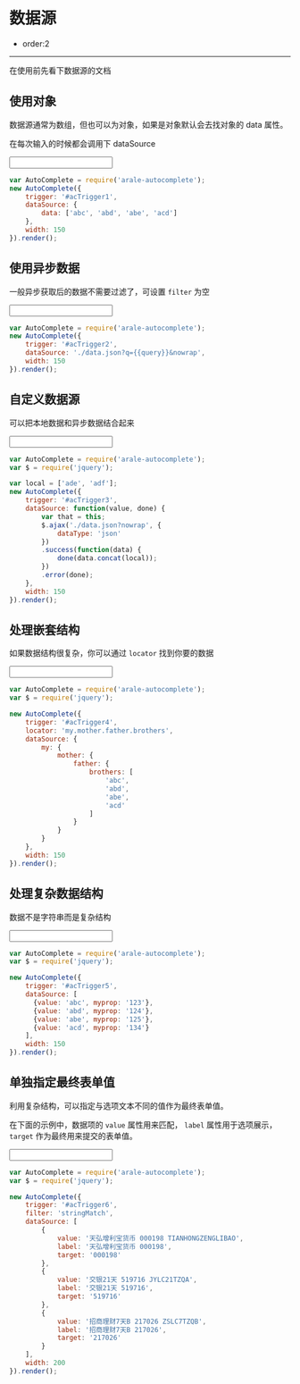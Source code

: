 # 数据源

- order:2

---

<script type="text/spm">
require('alice-select');
</script>

在使用前先看下数据源的文档

## 使用对象

数据源通常为数组，但也可以为对象，如果是对象默认会去找对象的 data 属性。

在每次输入的时候都会调用下 dataSource

<input id="acTrigger1" type="text" value="" />

````javascript
var AutoComplete = require('arale-autocomplete');
new AutoComplete({
    trigger: '#acTrigger1',
    dataSource: {
        data: ['abc', 'abd', 'abe', 'acd']
    },
    width: 150
}).render();
````

## 使用异步数据

一般异步获取后的数据不需要过滤了，可设置 `filter` 为空

<input id="acTrigger2" type="text" value="" />

````javascript
var AutoComplete = require('arale-autocomplete');
new AutoComplete({
    trigger: '#acTrigger2',
    dataSource: './data.json?q={{query}}&nowrap',
    width: 150
}).render();
````

## 自定义数据源

可以把本地数据和异步数据结合起来

<input id="acTrigger3" type="text" value="" />

````javascript
var AutoComplete = require('arale-autocomplete');
var $ = require('jquery');

var local = ['ade', 'adf'];
new AutoComplete({
    trigger: '#acTrigger3',
    dataSource: function(value, done) {
        var that = this;
        $.ajax('./data.json?nowrap', {
            dataType: 'json'
        })
        .success(function(data) {
            done(data.concat(local));
        })
        .error(done);
    },
    width: 150
}).render();
````

## 处理嵌套结构

如果数据结构很复杂，你可以通过 `locator` 找到你要的数据

<input id="acTrigger4" type="text" value="" />

````javascript
var AutoComplete = require('arale-autocomplete');
var $ = require('jquery');

new AutoComplete({
    trigger: '#acTrigger4',
    locator: 'my.mother.father.brothers',
    dataSource: {
        my: {
            mother: {
                father: {
                    brothers: [
                        'abc',
                        'abd',
                        'abe',
                        'acd'
                    ]
                }
            }
        }
    },
    width: 150
}).render();
````

## 处理复杂数据结构

数据不是字符串而是复杂结构

<input id="acTrigger5" type="text" value="" />

````javascript
var AutoComplete = require('arale-autocomplete');
var $ = require('jquery');

new AutoComplete({
    trigger: '#acTrigger5',
    dataSource: [
      {value: 'abc', myprop: '123'},
      {value: 'abd', myprop: '124'},
      {value: 'abe', myprop: '125'},
      {value: 'acd', myprop: '134'}
    ],
    width: 150
}).render();
````

## 单独指定最终表单值

利用复杂结构，可以指定与选项文本不同的值作为最终表单值。

在下面的示例中，数据项的 `value` 属性用来匹配，
`label` 属性用于选项展示，`target` 作为最终用来提交的表单值。

<input id="acTrigger6" type="text" value="" />

````javascript
var AutoComplete = require('arale-autocomplete');
var $ = require('jquery');

new AutoComplete({
    trigger: '#acTrigger6',
    filter: 'stringMatch',
    dataSource: [
        {
            value: '天弘增利宝货币 000198 TIANHONGZENGLIBAO',
            label: '天弘增利宝货币 000198',
            target: '000198'
        },
        {
            value: '交银21天 519716 JYLC21TZQA',
            label: '交银21天 519716',
            target: '519716'
        },
        {
            value: '招商理财7天B 217026 ZSLC7TZQB',
            label: '招商理财7天B 217026',
            target: '217026'
        }
    ],
    width: 200
}).render();
````
